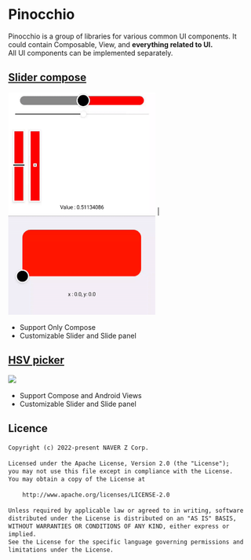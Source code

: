 # Pinocchio
Pinocchio is a group of libraries for various common UI components. It could contain Composable, View, and **everything related to UI.**\
All UI components can be implemented separately. 

## [Slider compose](slidercompose/)

 <img src="slidercompose/static/sliderSample.gif" width="300" > | <img src="slidercompose/static/panelSlider.gif" width="300" > 
* Support Only Compose
* Customizable Slider and Slide panel

## [HSV picker](hsvpicker)

<img src="hsvpicker/compose/static/HSVPicker.gif" width="200" > 

* Support Compose and Android Views
* Customizable Slider and Slide panel

## Licence

```
Copyright (c) 2022-present NAVER Z Corp.

Licensed under the Apache License, Version 2.0 (the "License");
you may not use this file except in compliance with the License.
You may obtain a copy of the License at

    http://www.apache.org/licenses/LICENSE-2.0

Unless required by applicable law or agreed to in writing, software
distributed under the License is distributed on an "AS IS" BASIS,
WITHOUT WARRANTIES OR CONDITIONS OF ANY KIND, either express or implied.
See the License for the specific language governing permissions and
limitations under the License.
```